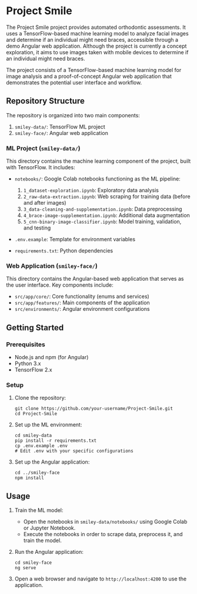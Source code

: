 # Project Smile

The Project Smile project provides automated orthodontic assessments. It uses a TensorFlow-based machine learning model to analyze facial images and determine if an individual might need braces, accessible through a demo Angular web application. Although the project is currently a concept exploration, it aims to use images taken with mobile devices to determine if an individual might need braces.

The project consists of a TensorFlow-based machine learning model for image analysis and a proof-of-concept Angular web application that demonstrates the potential user interface and workflow.

## Repository Structure

The repository is organized into two main components:

1. `smiley-data/`: TensorFlow ML project
2. `smiley-face/`: Angular web application

### ML Project (`smiley-data/`)

This directory contains the machine learning component of the project, built with TensorFlow. It includes:

- `notebooks/`: Google Colab notebooks functioning as the ML pipeline:
  1. `1_dataset-exploration.ipynb`: Exploratory data analysis
  2. `2_raw-data-extraction.ipynb`: Web scraping for training data (before and after images)
  3. `3_data-cleaning-and-supplementation.ipynb`: Data preprocessing
  4. `4_brace-image-supplementation.ipynb`: Additional data augmentation
  5. `5_cnn-binary-image-classifier.ipynb`: Model training, validation, and testing

- `.env.example`: Template for environment variables
- `requirements.txt`: Python dependencies

### Web Application (`smiley-face/`)

This directory contains the Angular-based web application that serves as the user interface. Key components include:

- `src/app/core/`: Core functionality (enums and services)
- `src/app/features/`: Main components of the application
- `src/environments/`: Angular environment configurations

## Getting Started

### Prerequisites

- Node.js and npm (for Angular)
- Python 3.x
- TensorFlow 2.x

### Setup

1. Clone the repository:
   ```
   git clone https://github.com/your-username/Project-Smile.git
   cd Project-Smile
   ```

2. Set up the ML environment:
   ```
   cd smiley-data
   pip install -r requirements.txt
   cp .env.example .env
   # Edit .env with your specific configurations
   ```

3. Set up the Angular application:
   ```
   cd ../smiley-face
   npm install
   ```

## Usage

1. Train the ML model:
   - Open the notebooks in `smiley-data/notebooks/` using Google Colab or Jupyter Notebook.
   - Execute the notebooks in order to scrape data, preprocess it, and train the model.

2. Run the Angular application:
   ```
   cd smiley-face
   ng serve
   ```

3. Open a web browser and navigate to `http://localhost:4200` to use the application.
